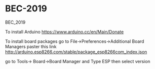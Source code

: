 # BEC-2019
BEC_2019

To install Arduino https://www.arduino.cc/en/Main/Donate

To install board packages go to File->Preferences->Additional Board Managers 
paster this link   http://arduino.esp8266.com/stable/package_esp8266com_index.json


go to Tools-> Board->Board Manager and Type ESP then select version 
